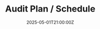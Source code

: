 ---
title: Audit Plan / Schedule
linkTitle: Audit Plan / Schedule
date: '2025-05-01T21:00:00Z'
weight: 1
description: No content
draft: false
ref: audit-plan--schedule
---